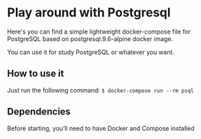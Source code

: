 # Play around with Postgresql

Here's you can find a simple lightweight docker-compose file for PostgreSQL
based on postgresql:9.6-alpine docker image.

You can use it for study PostgreSQL or whatever you want.

## How to use it

Just run the following command: `$ docker-compose run --rm psql`

## Dependencies

Before starting, you’ll need to have Docker and Compose installed
